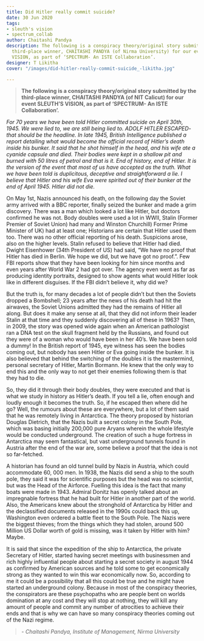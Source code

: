 ```yaml
---
title: Did Hitler really commit suicide?
date: 30 Jun 2020
tags:
- sleuth's vision
- spectrum_collab
author: Chaitashi Pandya
description: The following is a conspiracy theory/original story submitted by the
  third-place winner, CHAITASHI PANDYA (of Nirma University) for our event SLEUTH’S
  VISION, as part of ‘SPECTRUM- An ISTE Collaboration’.
designer: T Likitha
cover: "/images/did-hitler-really-commit-suicide_-likitha.jpg"

---
```

> **The following is a conspiracy theory/original story submitted by the third-place winner, CHAITASHI PANDYA (of NIT Calicut) for our event SLEUTH’S VISION, as part of ‘SPECTRUM- An ISTE Collaboration’.**

_For 70 years we have been told Hitler committed suicide on April 30th, 1945. We were lied to, we are still being lied to. ADOLF HITLER ESCAPED- that should be the headline. In late 1945, British Intelligence published a report detailing what would become the official record of Hitler’s death inside his bunker. It said that he shot himself in the head, and his wife ate a cyanide capsule and died. Their bodies were kept in a shallow pit and burned with 50 litres of petrol and that is it. End of history, end of Hitler. It is the version of the event that most of us have accepted as the truth. What we have been told is duplicitous, deceptive and straightforward a lie. I believe that Hitler and his wife Eva were spirited out of their bunker at the end of April 1945. Hitler did not die._

On May 1st, Nazis announced his death, on the following day the Soviet army arrived with a BBC reporter, finally seized the bunker and made a grim discovery. There was a man which looked a lot like Hitler, but doctors confirmed he was not. Body doubles were used a lot in WWII, Stalin (Former Premier of Soviet Union) had many and Winston Churchill) Former Prime Minister of UK) had at least one; Historians are certain that Hitler used them too. There was no other official reporting of his death. Suspicions arose, also on the higher levels. Stalin refused to believe that Hitler had died. Dwight Eisenhower (34th President of US) had said, “We have no proof that Hitler has died in Berlin. We hope we did, but we have got no proof.”. Few FBI reports show that they have been looking for him since months and even years after World War 2 had got over. The agency even went as far as producing identity portraits, designed to show agents what would Hitler look like in different disguises. If the FBI didn’t believe it, why did we?

But the truth is, for many decades a lot of people didn’t but then the Soviets dropped a Bombshell; 23 years after the news of his death had hit the airwaves, the Soviet Unions admitted they had the remains of Hitler all along. But does it make any sense at all, that they did not inform their leader Stalin at that time and they suddenly discovering all of these in 1963? Then, in 2009, the story was opened wide again when an American pathologist ran a DNA test on the skull fragment held by the Russians, and found out they were of a woman who would have been in her 40’s. We have been sold a dummy! In the British report of 1945, eye witness has seen the bodies coming out, but nobody has seen Hitler or Eva going inside the bunker. It is also believed that behind the switching of the doubles it is the mastermind, personal secretary of Hitler, Martin Bormann. He knew that the only way to end this and the only way to not get their enemies following them is that they had to die.

So, they did it through their body doubles, they were executed and that is what we study in history as Hitler’s death. If you tell a lie, often enough and loudly enough it becomes the truth. So, if he escaped then where did he go? Well, the rumours about these are everywhere, but a lot of them said that he was remotely living in Antarctica. The theory proposed by historian Douglas Dietrich, that the Nazis built a secret colony in the South Pole, which was basing initially 200,000 pure Aryans wherein the whole lifestyle would be conducted underground. The creation of such a huge fortress in Antarctica may seem fantastical, but vast underground tunnels found in Austria after the end of the war are, some believe a proof that the idea is not so far-fetched.

A historian has found an old tunnel build by Nazis in Austria, which could accommodate 60, 000 men. In 1938, the Nazis did send a ship to the south pole, they said it was for scientific purposes but the head was no scientist, but was the Head of the Airforce. Fuelling this idea is the fact that many boats were made in 1943. Admiral Donitz has openly talked about an impregnable fortress that he had built for Hitler in another part of the world. Also, the Americans knew about the stronghold of Antarctica by Hitler and the declassified documents released in the 1990s could back this up, Washington even ordered a battle fleet to the South Pole. The Nazis were the biggest thieves; from the things which they had stolen, around 500 Million US Dollar worth of gold is missing, was it taken by Hitler with him? Maybe.

It is said that since the expedition of the ship to Antarctica, the private Secretary of Hitler, started having secret meetings with businessmen and rich highly influential people about starting a secret society in august 1944 as confirmed by American sources and he told some to get economically strong as they wanted to win this war economically now. So, according to me it could be a possibility that all this could be true and he might have started an underground colony. Because in most of the conspiracy theories, the conspirators are these psychopaths who are people bent on worlds domination at any cost and they will stop at nothing, they will kill any amount of people and commit any number of atrocities to achieve their ends and that is why we can have so many conspiracy theories coming out of the Nazi regime.

> _- Chaitashi Pandya, Institute of Management, Nirma University_